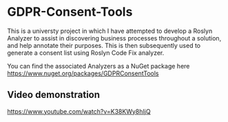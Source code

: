 # GDPR-Consent-Tools

This is a universty project in which I have attempted to develop a Roslyn Analyzer to assist in discovering business processes throughout a solution, and help annotate their purposes. This is then subsequently used to generate a consent list using Roslyn Code Fix analyzer.

You can find the associated Analyzers as a NuGet package here https://www.nuget.org/packages/GDPRConsentTools

## Video demonstration

https://www.youtube.com/watch?v=K38KWy8hIjQ
